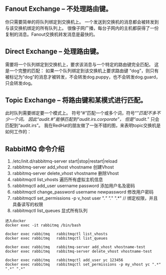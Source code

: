 ## Fanout Exchange – 不处理路由键。
你只需要简单的将队列绑定到交换机上。
一个发送到交换机的消息都会被转发到与该交换机绑定的所有队列上。
很像子网广播，每台子网内的主机都获得了一份复制的消息。Fanout交换机转发消息是最快的。 

## Direct Exchange – 处理路由键。
需要将一个队列绑定到交换机上，要求该消息与一个特定的路由键完全匹配。
这是一个完整的匹配：
如果一个队列绑定到该交换机上要求路由键 “dog”，则只有被标记为“dog”的消息才被转发，不会转发dog.puppy，也不会转发dog.guard，只会转发dog。 

## Topic Exchange – 将路由键和某模式进行匹配。
此时队列需要绑定要一个模式上。
符号“#”匹配一个或多个词，符号“*”匹配不多不少一个词。
因此“audit.#”能够匹配到“audit.irs.corporate”，
但是“audit.*” 只会匹配到“audit.irs”。
我在RedHat的朋友做了一张不错的图，来表明topic交换机是如何工作的： 


## RabbitMQ 命令介绍
1. /etc/init.d/rabbitmq-server start|stop|restart|reload
2. rabbitmq-server add_vhost vhostname  创建Vhost
3. rabbitmq-server delete_vhost vhostname  删除Vhost
4. rabbitmqctl list_vhosts 遍历所有虚拟主机信息
5. rabbitmqctl add_user username password  添加用户名及密码
6. rabbitmqctl change_password username newpassword  修改用户密码
7. rabbitmqctl set_permissions -p v_host user ".*" ".*" ".*"   // 绑定权限，并且具备读写的权限
8. rabbitmqctl list_queues   显式所有队列

```
进入docker
docker exec -it rabbitmq /bin/bash

docker exec rabbitmq   rabbitmqctl list_vhosts
docker exec rabbitmq   rabbitmqctl list_queues

docker exec rabbitmq   rabbitmq-server add_vhost vhostname-test
docker exec rabbitmq   rabbitmq-server delete_vhost vhostname-test

docker exec rabbitmq   rabbitmqctl add_user yc 123456
docker exec rabbitmq   rabbitmqctl set_permissions -p my_vhost yc ".*" ".*" ".*"
```


